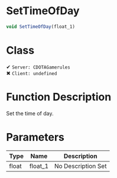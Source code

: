 # SetTimeOfDay
```js
void SetTimeOfDay(float_1)
```
# Class
✔ `Server: CDOTAGamerules`  
✖ `Client: undefined`  

# Function Description
Set the time of day.
# Parameters
Type|Name|Description
--|--|--
float|float_1|No Description Set
